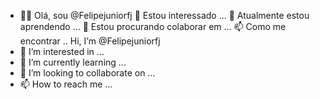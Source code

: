 - 👋👋 Olá, sou @Felipejuniorfj
👀 Estou interessado ...
🌱 Atualmente estou aprendendo ...
💞️ Estou procurando colaborar em ...
📫 Como me encontrar .. Hi, I’m @Felipejuniorfj
- 👀 I’m interested in ...
- 🌱 I’m currently learning ...
- 💞️ I’m looking to collaborate on ...
- 📫 How to reach me ...

<!---
Felipejuniorfj/Felipejuniorfj is a ✨ special ✨ repository because its `README.md` (this file) appears on your GitHub profile.
You can click the Preview link to take a look at your changes.
--->
